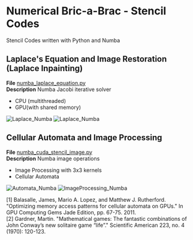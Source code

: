 # Numerical Bric-a-Brac - Stencil Codes

Stencil Codes written with Python and Numba

## Laplace's Equation and Image Restoration (Laplace Inpainting)
**File** [numba_laplace_equation.py](https://github.com/vincentbonnetcg/Numerical-Bric-a-Brac/blob/master/stencil_codes/numba_laplace_equation.py)<br>
**Description** Numba Jacobi iterative solver

- CPU (multithreaded)
- GPU(with shared memory)

![Laplace_Numba](https://github.com/vincentbonnetcg/Numerical-Bric-a-Brac/blob/master/img/numba_laplace_equation.png)
![Laplace_Numba](https://github.com/vincentbonnetcg/Numerical-Bric-a-Brac/blob/master/img/numba_laplace_inpainting.png)

## Cellular Automata and Image Processing
**File** [numba_cuda_stencil_image.py](https://github.com/vincentbonnetcg/Numerical-Bric-a-Brac/blob/master/stencil_codes/numba_cuda_stencil_image.py)<br>
**Description** Numba image operations

- Image Processing with 3x3 kernels
- Cellular Automata

![Automata_Numba](https://github.com/vincentbonnetcg/Numerical-Bric-a-Brac/blob/master/img/numba_cellularAutomata.gif)
![ImageProcessing_Numba](https://github.com/vincentbonnetcg/Numerical-Bric-a-Brac/blob/master/img/numba_image_processing.png)

[1] Balasalle, James, Mario A. Lopez, and Matthew J. Rutherford. "Optimizing memory access patterns for cellular automata on GPUs." In GPU Computing Gems Jade Edition, pp. 67-75. 2011.<br>
[2] Gardner, Martin. "Mathematical games: The fantastic combinations of John Conway’s new solitaire game “life”." Scientific American 223, no. 4 (1970): 120-123.

